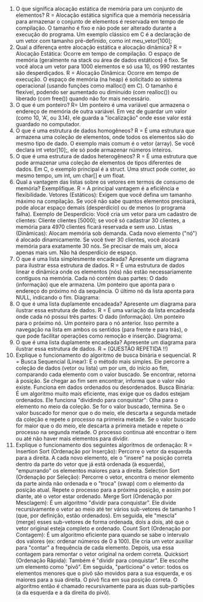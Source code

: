 1.	O que significa alocação estática de memória para um conjunto de elementos? 
R = Alocação estática significa que a memória necessária para armazenar o conjunto de elementos é reservada em tempo de compilação. O tamanho é fixo e não pode ser alterado durante a execução do programa. Um exemplo clássico em C é a declaração de um vetor com tamanho pré-definido, como int meu_vetor[100];
3. Qual a diferença entre alocação estática e alocação dinâmica?
R = Alocação Estática: Ocorre em tempo de compilação. O espaço de memória (geralmente na stack ou área de dados estáticos) é fixo. Se você aloca um vetor para 1000 elementos e só usa 10, os 990 restantes são desperdiçados.
R = Alocação Dinâmica: Ocorre em tempo de execução. O espaço de memória (na heap) é solicitado ao sistema operacional (usando funções como malloc() em C). O tamanho é flexível, podendo ser aumentado ou diminuído (com realloc()) ou liberado (com free()) quando não for mais necessário.
4. O que é um ponteiro?
 R= Um ponteiro é uma variável que armazena o endereço de memória de outra variável. Em vez de guardar um valor (como 10, 'A', ou 3.14), ele guarda a "localização" onde esse valor está guardado no computador.
5. O que é uma estrutura de dados homogêneos? 
R = É uma estrutura que armazena uma coleção de elementos, onde todos os elementos são do mesmo tipo de dado. O exemplo mais comum é o vetor (array). Se você declara int vetor[10];, ele só pode armazenar números inteiros.
6. O que é uma estrutura de dados heterogêneos? 
R = É uma estrutura que pode armazenar uma coleção de elementos de tipos diferentes de dados. Em C, o exemplo principal é a struct. Uma struct pode conter, ao mesmo tempo, um int, um char[] e um float. 
7. Qual a vantagem das listas sobre os vetores em termos de consumo de memória? Exemplifique.
R = A principal vantagem é a eficiência e flexibilidade.
Vetores (Estáticos): Exigem que você defina um tamanho máximo na compilação. Se você não sabe quantos elementos precisará, pode alocar espaço demais (desperdício) ou de menos (o programa falha).
Exemplo de Desperdício: Você cria um vetor para um cadastro de clientes: Cliente clientes [5000]; se você só cadastrar 30 clientes, a memória para 4970 clientes ficará reservada e sem uso.
Listas (Dinâmicas): Alocam memória sob demanda. Cada novo elemento ("nó") é alocado dinamicamente. Se você tiver 30 clientes, você alocará memória para exatamente 30 nós. Se precisar de mais um, aloca apenas mais um. Não há desperdício de espaço.
8. O que é uma lista simplesmente encadeada? Apresente um diagrama para ilustrar essa estrutura de dados. 
R = É uma estrutura de dados linear e dinâmica onde os elementos (nós) não estão necessariamente contíguos na memória. Cada nó contém duas partes:
O dado (informação) que ele armazena.
Um ponteiro que aponta para o endereço do próximo nó da sequência.
O último nó da lista aponta para NULL, indicando o fim.
Diagrama:
9. O que é uma lista duplamente encadeada? Apresente um diagrama para ilustrar essa estrutura de dados.
 R = É uma variação da lista encadeada onde cada nó possui três partes:
O dado (informação).
Um ponteiro para o próximo nó.
Um ponteiro para o nó anterior.
Isso permite a navegação na lista em ambos os sentidos (para frente e para trás), o que pode facilitar operações como remoção e inserção.
Diagrama:
10. O que é uma lista duplamente encadeada? Apresente um diagrama para ilustrar essa estrutura de dados.
R = (QUESTÃO REPETIDA !!)
11. Explique o funcionamento do algoritmo de busca binária e sequencial.
R = Busca Sequencial (Linear): É o método mais simples. Ele percorre a coleção de dados (vetor ou lista) um por um, do início ao fim, comparando cada elemento com o valor buscado. Se encontrar, retorna à posição. Se chegar ao fim sem encontrar, informa que o valor não existe. Funciona em dados ordenados ou desordenados.
Busca Binária: É um algoritmo muito mais eficiente, mas exige que os dados estejam ordenados. Ele funciona "dividindo para conquistar":
Olha para o elemento no meio da coleção.
Se for o valor buscado, termina.
Se o valor buscado for menor que o do meio, ele descarta a segunda metade da coleção e repete o processo na primeira metade.
Se o valor buscado for maior que o do meio, ele descarta a primeira metade e repete o processo na segunda metade.
O processo continua até encontrar o item ou até não haver mais elementos para dividir.
12. Explique o funcionamento dos seguintes algoritmos de ordenação:
R = Insertion Sort (Ordenação por Inserção): Percorre o vetor da esquerda para a direita. A cada novo elemento, ele o "insere" na posição correta dentro da parte do vetor que já está ordenada (à esquerda), "empurrando" os elementos maiores para a direita.
Selection Sort (Ordenação por Seleção): Percorre o vetor, encontra o menor elemento da parte ainda não ordenada e o "troca" (swap) com o elemento da posição atual. Repete o processo para a próxima posição, e assim por diante, até o vetor estar ordenado.
Merge Sort (Ordenação por Mesclagem): É um algoritmo "dividir para conquistar". Ele divide recursivamente o vetor ao meio até ter vários sub-vetores de tamanho 1 (que, por definição, estão ordenados). Em seguida, ele "mescla" (merge) esses sub-vetores de forma ordenada, dois a dois, até que o vetor original esteja completo e ordenado.
Count Sort (Ordenação por Contagem): É um algoritmo eficiente para quando se sabe o intervalo dos valores (ex: ordenar números de 0 a 100). Ele cria um vetor auxiliar para "contar" a frequência de cada elemento. Depois, usa essa contagem para remontar o vetor original na ordem correta.
Quicksort (Ordenação Rápida): Também é "dividir para conquistar". Ele escolhe um elemento como "pivô". Em seguida, "particiona" o vetor: todos os elementos menores que o pivô são movidos para a sua esquerda, e os maiores para a sua direita. O pivô fica em sua posição correta. O algoritmo então é chamado recursivamente para as duas sub-partições (a da esquerda e a da direita do pivô).
